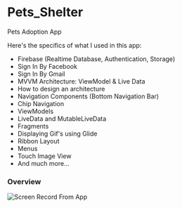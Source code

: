 # Pets_Shelter
Pets Adoption App

Here's the specifics of what I used in this app:

- Firebase (Realtime Database, Authentication, Storage)
- Sign In By Facebook
- Sign In By Gmail
- MVVM Architecture: ViewModel & Live Data
- How to design an architecture
- Navigation Components (Bottom Navigation Bar)
- Chip Navigation
- ViewModels
- LiveData and MutableLiveData
- Fragments
- Displaying Gif's using Glide
- Ribbon Layout
- Menus
- Touch Image View
- And much more...

### Overview

![Screen Record From App](https://media.giphy.com/media/4wPU1Ag9TLIqKdW04G/giphy.gif)
